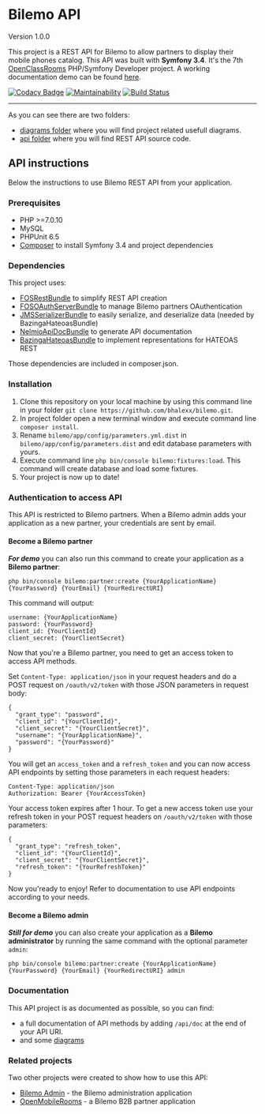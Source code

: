 # Bilemo API
Version 1.0.0

This project is a REST API for Bilemo to allow partners to display their mobile phones catalog.
This API was built with **Symfony 3.4**.
It's the 7th [OpenClassRooms](https://openclassrooms.com/) PHP/Symfony Developer project. A working documentation demo can be found [here](https://www.bilemo.bhalexx.me/api/doc).

[![Codacy Badge](https://api.codacy.com/project/badge/Grade/c42fc2dbed964964985ca34c03c99d7c)](https://www.codacy.com/app/bhalexx/bilemo?utm_source=github.com&amp;utm_medium=referral&amp;utm_content=bhalexx/bilemo&amp;utm_campaign=Badge_Grade)
[![Maintainability](https://api.codeclimate.com/v1/badges/7669fe651a7626557f7e/maintainability)](https://codeclimate.com/github/bhalexx/bilemo/maintainability)
[![Build Status](https://travis-ci.org/bhalexx/bilemo.svg?branch=master)](https://travis-ci.org/bhalexx/bilemo)

---

As you can see there are two folders:
- [diagrams folder](https://github.com/bhalexx/bilemo/tree/master/diagrams) where you will find project related usefull diagrams.
- [api folder](https://github.com/bhalexx/bilemo/tree/master/api) where you will find REST API source code.

## API instructions
Below the instructions to use Bilemo REST API from your application.

### Prerequisites
- PHP >=7.0.10
- MySQL
- PHPUnit 6.5
- [Composer](https://getcomposer.org/) to install Symfony 3.4 and project dependencies

### Dependencies
This project uses:
- [FOSRestBundle](https://github.com/FriendsOfSymfony/FOSRestBundle) to simplify REST API creation
- [FOSOAuthServerBundle](https://github.com/FriendsOfSymfony/FOSOAuthServerBundle) to manage Bilemo partners OAuthentication
- [JMSSerializerBundle](https://github.com/schmittjoh/JMSSerializerBundle) to easily serialize, and deserialize data (needed by BazingaHateoasBundle)
- [NelmioApiDocBundle](https://github.com/nelmio/NelmioApiDocBundle) to generate API documentation
- [BazingaHateoasBundle](https://github.com/willdurand/BazingaHateoasBundle) to implement representations for HATEOAS REST

Those dependencies are included in composer.json.

### Installation
1. Clone this repository on your local machine by using this command line in your folder `git clone https://github.com/bhalexx/bilemo.git`.
2. In project folder open a new terminal window and execute command line `composer install`.
3. Rename `bilemo/app/config/parameters.yml.dist` in `bilemo/app/config/parameters.dist` and edit database parameters with yours.
4. Execute command line `php bin/console bilemo:fixtures:load`. This command will create database and load some fixtures.
5. Your project is now up to date!

### Authentication to access API
This API is restricted to Bilemo partners. When a Bilemo admin adds your application as a new partner, your credentials are sent by email.

#### Become a Bilemo partner
_**For demo**_ you can also run this command to create your application as a **Bilemo partner**:

`php bin/console bilemo:partner:create {YourApplicationName} {YourPassword} {YourEmail} {YourRedirectURI}`

This command will output:
```
username: {YourApplicationName}
password: {YourPassword}
client_id: {YourClientId}
client_secret: {YourClientSecret}
```
Now that you're a Bilemo partner, you need to get an access token to access API methods.

Set `Content-Type: application/json` in your request headers and do a POST request on `/oauth/v2/token` with those JSON parameters in request body:
```
{
  "grant_type": "password",
  "client_id": "{YourClientId}",
  "client_secret": "{YourClientSecret}",
  "username": "{YourApplicationName}",
  "password": "{YourPassword}"
}
```

You will get an `access_token` and a `refresh_token` and you can now access API endpoints by setting those parameters in each request headers:
```
Content-Type: application/json
Authorization: Bearer {YourAccessToken}
```

Your access token expires after 1 hour. To get a new access token use your refresh token in your POST request headers on `/oauth/v2/token` with those parameters:
```
{
  "grant_type": "refresh_token",
  "client_id": "{YourClientId}",
  "client_secret": "{YourClientSecret}",
  "refresh_token": "{YourRefreshToken}"
}
```

Now you'ready to enjoy! Refer to documentation to use API endpoints according to your needs.

#### Become a Bilemo admin
_**Still for demo**_ you can also create your application as a **Bilemo administrator** by running the same command with the optional parameter `admin`:

`php bin/console bilemo:partner:create {YourApplicationName} {YourPassword} {YourEmail} {YourRedirectURI} admin`

### Documentation
This API project is as documented as possible, so you can find:
- a full documentation of API methods by adding `/api/doc` at the end of your API URI.
- and some [diagrams](https://github.com/bhalexx/bilemo/tree/master/diagrams)

### Related projects
Two other projects were created to show how to use this API:
- [Bilemo Admin](https://github.com/bhalexx/bilemo_admin) - the Bilemo administration application
- [OpenMobileRooms](https://github.com/bhalexx/openmobilerooms) - a Bilemo B2B partner application

